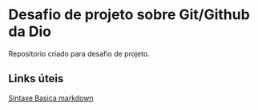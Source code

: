 # Desafio de projeto sobre Git/Github da Dio
Repositorio criado para desafio de projeto.


## Links úteis
[Sintaxe Basica markdown](https://www.markdownguide.org/basic-syntax/)
